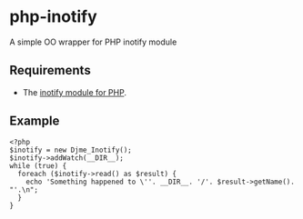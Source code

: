 # php-inotify

A simple OO wrapper for PHP inotify module

## Requirements
* The [inotify module for PHP](http://www.php.net/manual/en/inotify.install.php "inotify module for PHP").

## Example
    <?php
    $inotify = new Djme_Inotify();
    $inotify->addWatch(__DIR__);
    while (true) {
      foreach ($inotify->read() as $result) {
        echo 'Something happened to \''. __DIR__. '/'. $result->getName(). "'.\n";
      }
    }